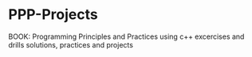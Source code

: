 # PPP-Projects
BOOK: Programming Principles and Practices using c++ excercises and drills solutions, practices and projects
